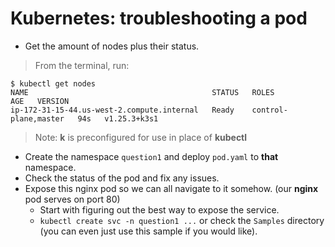 # Kubernetes: troubleshooting a pod

- Get the amount of nodes plus their status.

> From the terminal, run:
```
$ kubectl get nodes
NAME                                         STATUS   ROLES                  AGE   VERSION
ip-172-31-15-44.us-west-2.compute.internal   Ready    control-plane,master   94s   v1.25.3+k3s1
```

> Note: **k** is preconfigured for use in place of **kubectl**

- Create the namespace `question1` and deploy `pod.yaml` to **that** namespace.
- Check the status of the pod and fix any issues.
- Expose this nginx pod so we can all navigate to it somehow. (our **nginx** pod serves on port 80)
  - Start with figuring out the best way to expose the service.
  - `kubectl create svc -n question1 ...` or check the `Samples` directory (you can even just use this sample if you would like).